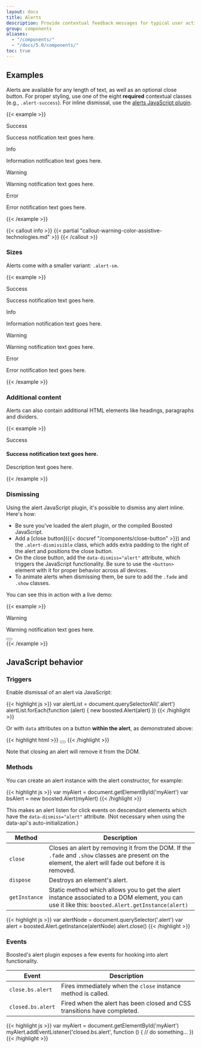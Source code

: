 ```yaml
---
layout: docs
title: Alerts
description: Provide contextual feedback messages for typical user actions with the handful of available and flexible alert messages.
group: components
aliases:
  - "/components/"
  - "/docs/5.0/components/"
toc: true
---
```


## Examples

Alerts are available for any length of text, as well as an optional close button. For proper styling, use one of the eight **required** contextual classes (e.g., `.alert-success`). For inline dismissal, use the [alerts JavaScript plugin](#dismissing).

{{< example >}}
<div class="alert alert-success" role="alert">
  <span class="alert-icon"><span class="sr-only">Success</span></span>
  <p>Success notification text goes here.</p>
</div>
<div class="alert alert-info" role="alert">
  <span class="alert-icon"><span class="sr-only">Info</span></span>
  <p>Information notification text goes here.</p>
</div>
<div class="alert alert-warning" role="alert">
  <span class="alert-icon"><span class="sr-only">Warning</span></span>
  <p>Warning notification text goes here.</p>
</div>
<div class="alert alert-danger" role="alert">
  <span class="alert-icon"><span class="sr-only">Error</span></span>
  <p>Error notification text goes here.</p>
</div>
{{< /example >}}

{{< callout info >}}
{{< partial "callout-warning-color-assistive-technologies.md" >}}
{{< /callout >}}

<!-- Boosted mod: no Link color -->

<!-- Boosted mod: small alerts -->
### Sizes

Alerts come with a smaller variant: `.alert-sm`.

{{< example >}}
<div class="alert alert-success alert-sm" role="alert">
  <span class="alert-icon"><span class="sr-only">Success</span></span>
  <p>Success notification text goes here.</p>
</div>
<div class="alert alert-info alert-sm" role="alert">
  <span class="alert-icon"><span class="sr-only">Info</span></span>
  <p>Information notification text goes here.</p>
</div>
<div class="alert alert-warning alert-sm" role="alert">
  <span class="alert-icon"><span class="sr-only">Warning</span></span>
  <p>Warning notification text goes here.</p>
</div>
<div class="alert alert-danger alert-sm" role="alert">
  <span class="alert-icon"><span class="sr-only">Error</span></span>
  <p>Error notification text goes here.</p>
</div>
{{< /example >}}
<!-- End mod -->

### Additional content

Alerts can also contain additional HTML elements like headings, paragraphs and dividers.

{{< example >}}
<div class="alert alert-success" role="alert">
  <span class="alert-icon"><span class="sr-only">Success</span></span>
  <div>
    <h4 class="alert-heading">Success notification text goes here.</h4>
    <p>Description text goes here.</p>
  </div>
</div>
{{< /example >}}


### Dismissing

Using the alert JavaScript plugin, it's possible to dismiss any alert inline. Here's how:

- Be sure you've loaded the alert plugin, or the compiled Boosted JavaScript.
- Add a [close button]({{< docsref "/components/close-button" >}}) and the `.alert-dismissible` class, which adds extra padding to the right of the alert and positions the close button.
- On the close button, add the `data-dismiss="alert"` attribute, which triggers the JavaScript functionality. Be sure to use the `<button>` element with it for proper behavior across all devices.
- To animate alerts when dismissing them, be sure to add the `.fade` and `.show` classes.

You can see this in action with a live demo:

{{< example >}}
<div class="alert alert-warning alert-dismissible fade show" role="alert">
  <span class="alert-icon"><span class="sr-only">Warning</span></span>
  <p>Warning notification text goes here.</p>
  <button type="button" class="close" data-dismiss="alert" aria-label="Close"></button>
</div>
{{< /example >}}

## JavaScript behavior

### Triggers

Enable dismissal of an alert via JavaScript:

{{< highlight js >}}
var alertList = document.querySelectorAll('.alert')
alertList.forEach(function (alert) {
  new boosted.Alert(alert)
})
{{< /highlight >}}

Or with `data` attributes on a button **within the alert**, as demonstrated above:

{{< highlight html >}}
<button type="button" class="close" data-dismiss="alert" aria-label="Close"></button>
{{< /highlight >}}

Note that closing an alert will remove it from the DOM.

### Methods

You can create an alert instance with the alert constructor, for example:

{{< highlight js >}}
var myAlert = document.getElementById('myAlert')
var bsAlert = new boosted.Alert(myAlert)
{{< /highlight >}}

This makes an alert listen for click events on descendant elements which have the `data-dismiss="alert"` attribute. (Not necessary when using the data-api's auto-initialization.)

<table class="table">
  <thead>
    <tr>
      <th>Method</th>
      <th>Description</th>
    </tr>
  </thead>
  <tbody>
    <tr>
      <td>
        <code>close</code>
      </td>
      <td>
        Closes an alert by removing it from the DOM. If the <code>.fade</code> and <code>.show</code> classes are present on the element, the alert will fade out before it is removed.
      </td>
    </tr>
    <tr>
      <td>
        <code>dispose</code>
      </td>
      <td>
        Destroys an element's alert.
      </td>
    </tr>
    <tr>
      <td>
        <code>getInstance</code>
      </td>
      <td>
        Static method which allows you to get the alert instance associated to a DOM element, you can use it like this: <code>boosted.Alert.getInstance(alert)</code>
      </td>
    </tr>
  </tbody>
</table>

{{< highlight js >}}
var alertNode = document.querySelector('.alert')
var alert = boosted.Alert.getInstance(alertNode)
alert.close()
{{< /highlight >}}

### Events

Boosted's alert plugin exposes a few events for hooking into alert functionality.

<table class="table">
  <thead>
    <tr>
      <th>Event</th>
      <th>Description</th>
    </tr>
  </thead>
  <tbody>
    <tr>
      <td><code>close.bs.alert</code></td>
      <td>
        Fires immediately when the <code>close</code> instance method is called.
      </td>
    </tr>
    <tr>
      <td><code>closed.bs.alert</code></td>
      <td>
        Fired when the alert has been closed and CSS transitions have completed.
      </td>
    </tr>
  </tbody>
</table>

{{< highlight js >}}
var myAlert = document.getElementById('myAlert')
myAlert.addEventListener('closed.bs.alert', function () {
  // do something…
})
{{< /highlight >}}
